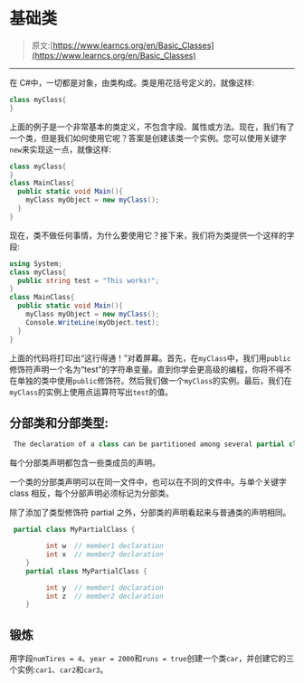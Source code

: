 # 基础类

> 原文:[https://www.learncs.org/en/Basic_Classes](https://www.learncs.org/en/Basic_Classes)

* * *

在 C#中，一切都是对象，由类构成。类是用花括号定义的，就像这样:

```cs
class myClass{
} 
```

上面的例子是一个非常基本的类定义，不包含字段、属性或方法。现在，我们有了一个类，但是我们如何使用它呢？答案是创建该类一个实例。您可以使用关键字`new`来实现这一点，就像这样:

```cs
class myClass{
}
class MainClass{
  public static void Main(){
    myClass myObject = new myClass();
  }
} 
```

现在，类不做任何事情，为什么要使用它？接下来，我们将为类提供一个这样的字段:

```cs
using System;
class myClass{
  public string test = "This works!";
}
class MainClass{
  public static void Main(){
    myClass myObject = new myClass();
    Console.WriteLine(myObject.test);
  }
} 
```

上面的代码将打印出“这行得通！”对着屏幕。首先，在`myClass`中，我们用`public`修饰符声明一个名为“test”的字符串变量。直到你学会更高级的编程，你将不得不在单独的类中使用`public`修饰符。然后我们做一个`myClass`的实例。最后，我们在`myClass`的实例上使用点运算符写出`test`的值。

## 分部类和分部类型:

```cs
 The declaration of a class can be partitioned among several partial class declarations. 
```

每个分部类声明都包含一些类成员的声明。

一个类的分部类声明可以在同一文件中，也可以在不同的文件中。与单个关键字 class 相反，每个分部声明必须标记为分部类。

除了添加了类型修饰符 partial 之外，分部类的声明看起来与普通类的声明相同。

```cs
 partial class MyPartialClass {

         int w  // member1 declaration
         int x  // member2 declaration
    }
    partial class MyPartialClass {

         int y  // member1 declaration
         int z  // member2 declaration
    } 
```

## 锻炼

用字段`numTires = 4`、`year = 2000`和`runs = true`创建一个类`car`，并创建它的三个实例:`car1`、`car2`和`car3`。